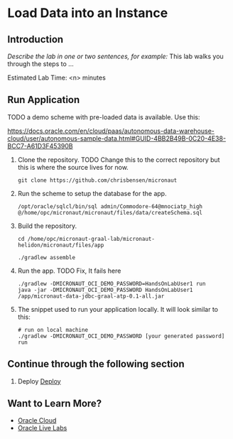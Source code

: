 # Load Data into an Instance

## Introduction

*Describe the lab in one or two sentences, for example:* This lab walks you through the steps to ...

Estimated Lab Time: &lt;n&gt; minutes

## Run Application

TODO a demo scheme with pre-loaded data is available. Use this:

https://docs.oracle.com/en/cloud/paas/autonomous-data-warehouse-cloud/user/autonomous-sample-data.html#GUID-4BB2B49B-0C20-4E38-BCC7-A61D3F45390B

1. Clone the repository.
TODO Change this to the correct repository but this is where the source lives for now.
   ```
   git clone https://github.com/chrisbensen/micronaut
   ```

1. Run the scheme to setup the database for the app.
   ```
   /opt/oracle/sqlcl/bin/sql admin/Commodore-64@mnociatp_high @/home/opc/micronaut/micronaut/files/data/createSchema.sql
   ```

1. Build the repository.
   ```
   cd /home/opc/micronaut-graal-lab/micronaut-helidon/micronaut/files/app

   ./gradlew assemble
   ```

1. Run the app.
   TODO Fix, It fails here
   ```
   ./gradlew -DMICRONAUT_OCI_DEMO_PASSWORD=HandsOnLabUser1 run
   java -jar -DMICRONAUT_OCI_DEMO_PASSWORD HandsOnLabUser1 /app/micronaut-data-jdbc-graal-atp-0.1-all.jar
   ```

1. The snippet used to run your application locally. It will look similar to this:

   ```shell script
   # run on local machine
   ./gradlew -DMICRONAUT_OCI_DEMO_PASSWORD [your generated password] run
   ```

## Continue through the following section

1. Deploy [Deploy](deploy.md)

## Want to Learn More?

* [Oracle Cloud](http://www.oracle.com/cloud/free)
* [Oracle Live Labs](https://oracle.github.io/learning-library/developer-library/)
